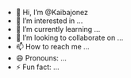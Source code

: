 - 👋 Hi, I’m @Kaibajonez
- 👀 I’m interested in ...
- 🌱 I’m currently learning ...
- 💞️ I’m looking to collaborate on ...
- 📫 How to reach me ...
- 😄 Pronouns: ...
- ⚡ Fun fact: ...

<!---
Kaibajonez/Kaibajonez is a ✨ special ✨ repository because its `README.md` (this file) appears on your GitHub profile.
You can click the Preview link to take a look at your changes.
--->

